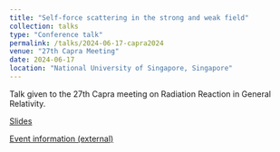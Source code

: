 ```yaml
---
title: "Self-force scattering in the strong and weak field"
collection: talks
type: "Conference talk"
permalink: /talks/2024-06-17-capra2024
venue: "27th Capra Meeting"
date: 2024-06-17
location: "National University of Singapore, Singapore"
---
```


Talk given to the 27th Capra meeting on Radiation Reaction in General Relativity.

[Slides](../files/capra2024.pdf)

[Event information (external)](https://www.caprameeting.org/capra-27/)

